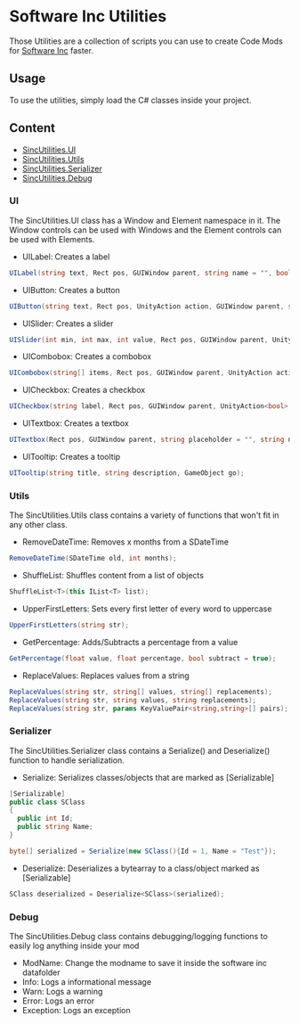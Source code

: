 # Software Inc Utilities
Those Utilities are a collection of scripts you can use to create Code Mods for [Software Inc](https://store.steampowered.com/app/362620/Software_Inc/) faster.

## Usage
To use the utilities, simply load the C# classes inside your project.

## Content
* [SincUtilities.UI](#ui)
* [SincUtilities.Utils](#utils)
* [SincUtilities.Serializer](#serializer)
* [SincUtilities.Debug](#debug)

### UI
The SincUtilities.UI class has a Window and Element namespace in it. The Window controls can be used with Windows and the Element controls can be used with Elements.

- UILabel: Creates a label
```cs
UILabel(string text, Rect pos, GUIWindow parent, string name = "", bool isBold = false, uint fontsize = 0);
```
- UIButton: Creates a button
```cs
UIButton(string text, Rect pos, UnityAction action, GUIWindow parent, string name = "", string tooltiptitle = "", string tooltipdesc = "");
```
- UISlider: Creates a slider
```cs
UISlider(int min, int max, int value, Rect pos, GUIWindow parent, UnityAction<float> action = null, string name = "", string tooltiptitle = "", string tooltipdesc = "");
```
- UICombobox: Creates a combobox
```cs
UICombobox(string[] items, Rect pos, GUIWindow parent, UnityAction action = null, int selected = 0);
```
- UICheckbox: Creates a checkbox
```cs
UICheckbox(string label, Rect pos, GUIWindow parent, UnityAction<bool> action = null, bool state = false, string tooltiptitle = "", string tooltipdesc = "");
```
- UITextbox: Creates a textbox
```cs
UITextbox(Rect pos, GUIWindow parent, string placeholder = "", string name = "", UnityAction<string> endeditaction = null, int fontsize = 15);
```
- UITooltip: Creates a tooltip
```cs
UITooltip(string title, string description, GameObject go);
```

### Utils
The SincUtilities.Utils class contains a variety of functions that won't fit in any other class.

- RemoveDateTime: Removes x months from a SDateTime
```cs
RemoveDateTime(SDateTime old, int months);
```
- ShuffleList: Shuffles content from a list of objects
```cs
ShuffleList<T>(this IList<T> list);
```
- UpperFirstLetters: Sets every first letter of every word to uppercase
```cs
UpperFirstLetters(string str);
```
- GetPercentage: Adds/Subtracts a percentage from a value
```cs
GetPercentage(float value, float percentage, bool subtract = true);
```
- ReplaceValues: Replaces values from a string
```cs
ReplaceValues(string str, string[] values, string[] replacements);
ReplaceValues(string str, string values, string replacements);
ReplaceValues(string str, params KeyValuePair<string,string>[] pairs);
```

### Serializer
The SincUtilities.Serializer class contains a Serialize() and Deserialize<T>() function to handle serialization.
 
 - Serialize: Serializes classes/objects that are marked as [Serializable]
 ```cs
 [Serializable]
 public class SClass
 {
   public int Id;
   public string Name;
 }
 
 byte[] serialized = Serialize(new SClass(){Id = 1, Name = "Test"});
 ```
 - Deserialize: Deserializes a bytearray to a class/object marked as [Serializable]
 ```cs
 SClass deserialized = Deserialize<SClass>(serialized);
 ```

### Debug
The SincUtilities.Debug class contains debugging/logging functions to easily log anything inside your mod

- ModName: Change the modname to save it inside the software inc datafolder
- Info: Logs a informational message
- Warn: Logs a warning
- Error: Logs an error
- Exception: Logs an exception
